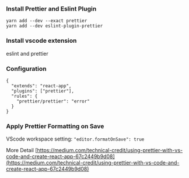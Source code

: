 ### Install Prettier and Eslint Plugin
```shell
yarn add --dev --exact prettier
yarn add --dev eslint-plugin-prettier
```

### Install vscode extension
eslint and prettier

### Configuration
```
{
  "extends": "react-app",
  "plugins": ["prettier"],
  "rules": {
    "prettier/prettier": "error"
  }
}
```

### Apply Prettier Formatting on Save

VScode workspace setting: `"editor.formatOnSave": true`

More Detail [https://medium.com/technical-credit/using-prettier-with-vs-code-and-create-react-app-67c2449b9d08](https://medium.com/technical-credit/using-prettier-with-vs-code-and-create-react-app-67c2449b9d08)
